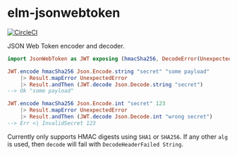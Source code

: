 # elm-jsonwebtoken

[![CircleCI](https://img.shields.io/circleci/project/github/ktonon/elm-jsonwebtoken.svg)](https://circleci.com/gh/ktonon/elm-jsonwebtoken)

JSON Web Token encoder and decoder.

```elm
import JsonWebToken as JWT exposing (hmacSha256, DecodeError(UnexpectedError))

JWT.encode hmacSha256 Json.Encode.string "secret" "some payload"
    |> Result.mapError UnexpectedError
    |> Result.andThen (JWT.decode Json.Decode.string "secret")
--> Ok "some payload"

JWT.encode hmacSha256 Json.Encode.int "secret" 123
    |> Result.mapError UnexpectedError
    |> Result.andThen (JWT.decode Json.Decode.int "wrong secret")
--> Err <| InvalidSecret 123
```

Currently only supports HMAC digests using `SHA1` or `SHA256`. If any other `alg` is used, then `decode` will fail with `DecodeHeaderFailed String`.
